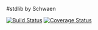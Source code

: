 ﻿#stdlib by Schwaen

[![Build Status](https://travis-ci.org/schwaen/stdlib.svg?branch=master)](https://travis-ci.org/schwaen/stdlib)
[![Coverage Status](https://coveralls.io/repos/github/schwaen/stdlib/badge.svg?branch=master)](https://coveralls.io/github/schwaen/stdlib?branch=master)
